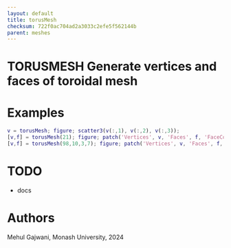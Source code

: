 ```yaml
---
layout: default
title: torusMesh
checksum: 722f0ac704ad2a3033c2efe5f562144b
parent: meshes
---
```



 
# TORUSMESH Generate vertices and faces of toroidal mesh
 
# Examples
```matlab
v = torusMesh; figure; scatter3(v(:,1), v(:,2), v(:,3));
[v,f] = torusMesh(21); figure; patch('Vertices', v, 'Faces', f, 'FaceColor', 'none'); axis equal; view(3);
[v,f] = torusMesh(98,10,3,7); figure; patch('Vertices', v, 'Faces', f, 'FaceColor', 'flat', 'FaceVertexCData',(1:height(v)).', 'EdgeColor', 'none'); axis equal; view(3); colormap([hsv;hsv]);
```
 
# TODO
-  docs 
 
# Authors

Mehul Gajwani, Monash University, 2024

